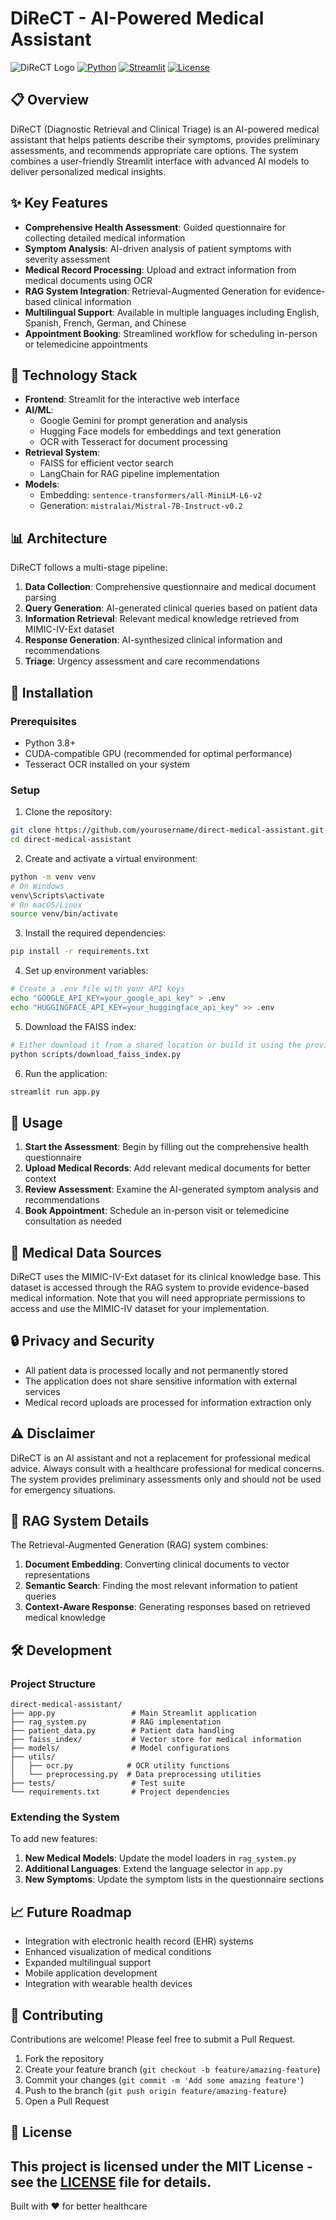 # DiReCT - AI-Powered Medical Assistant

![DiReCT Logo](https://img.shields.io/badge/DiReCT-AI%20Medical%20Assistant-blue?style=for-the-badge)
[![Python](https://img.shields.io/badge/Python-3.8+-blue.svg)](https://www.python.org/downloads/)
[![Streamlit](https://img.shields.io/badge/Streamlit-1.15+-red.svg)](https://streamlit.io/)
[![License](https://img.shields.io/badge/License-MIT-green.svg)](LICENSE)

## 📋 Overview

DiReCT (Diagnostic Retrieval and Clinical Triage) is an AI-powered medical assistant that helps patients describe their symptoms, provides preliminary assessments, and recommends appropriate care options. The system combines a user-friendly Streamlit interface with advanced AI models to deliver personalized medical insights.

## ✨ Key Features

- **Comprehensive Health Assessment**: Guided questionnaire for collecting detailed medical information
- **Symptom Analysis**: AI-driven analysis of patient symptoms with severity assessment
- **Medical Record Processing**: Upload and extract information from medical documents using OCR
- **RAG System Integration**: Retrieval-Augmented Generation for evidence-based clinical information
- **Multilingual Support**: Available in multiple languages including English, Spanish, French, German, and Chinese
- **Appointment Booking**: Streamlined workflow for scheduling in-person or telemedicine appointments

## 🚀 Technology Stack

- **Frontend**: Streamlit for the interactive web interface
- **AI/ML**:
  - Google Gemini for prompt generation and analysis
  - Hugging Face models for embeddings and text generation
  - OCR with Tesseract for document processing
- **Retrieval System**:
  - FAISS for efficient vector search
  - LangChain for RAG pipeline implementation
- **Models**:
  - Embedding: `sentence-transformers/all-MiniLM-L6-v2`
  - Generation: `mistralai/Mistral-7B-Instruct-v0.2`

## 📊 Architecture

DiReCT follows a multi-stage pipeline:

1. **Data Collection**: Comprehensive questionnaire and medical document parsing
2. **Query Generation**: AI-generated clinical queries based on patient data
3. **Information Retrieval**: Relevant medical knowledge retrieved from MIMIC-IV-Ext dataset
4. **Response Generation**: AI-synthesized clinical information and recommendations
5. **Triage**: Urgency assessment and care recommendations

## 🔧 Installation

### Prerequisites

- Python 3.8+
- CUDA-compatible GPU (recommended for optimal performance)
- Tesseract OCR installed on your system

### Setup

1. Clone the repository:
```bash
git clone https://github.com/yourusername/direct-medical-assistant.git
cd direct-medical-assistant
```

2. Create and activate a virtual environment:
```bash
python -m venv venv
# On Windows
venv\Scripts\activate
# On macOS/Linux
source venv/bin/activate
```

3. Install the required dependencies:
```bash
pip install -r requirements.txt
```

4. Set up environment variables:
```bash
# Create a .env file with your API keys
echo "GOOGLE_API_KEY=your_google_api_key" > .env
echo "HUGGINGFACE_API_KEY=your_huggingface_api_key" >> .env
```

5. Download the FAISS index:
```bash
# Either download it from a shared location or build it using the provided scripts
python scripts/download_faiss_index.py
```

6. Run the application:
```bash
streamlit run app.py
```

## 📝 Usage

1. **Start the Assessment**: Begin by filling out the comprehensive health questionnaire
2. **Upload Medical Records**: Add relevant medical documents for better context
3. **Review Assessment**: Examine the AI-generated symptom analysis and recommendations
4. **Book Appointment**: Schedule an in-person visit or telemedicine consultation as needed

## 🏥 Medical Data Sources

DiReCT uses the MIMIC-IV-Ext dataset for its clinical knowledge base. This dataset is accessed through the RAG system to provide evidence-based medical information. Note that you will need appropriate permissions to access and use the MIMIC-IV dataset for your implementation.

## 🔒 Privacy and Security

- All patient data is processed locally and not permanently stored
- The application does not share sensitive information with external services
- Medical record uploads are processed for information extraction only

## ⚠️ Disclaimer

DiReCT is an AI assistant and not a replacement for professional medical advice. Always consult with a healthcare professional for medical concerns. The system provides preliminary assessments only and should not be used for emergency situations.

## 🧠 RAG System Details

The Retrieval-Augmented Generation (RAG) system combines:

1. **Document Embedding**: Converting clinical documents to vector representations
2. **Semantic Search**: Finding the most relevant information to patient queries
3. **Context-Aware Response**: Generating responses based on retrieved medical knowledge

## 🛠️ Development

### Project Structure

```
direct-medical-assistant/
├── app.py                 # Main Streamlit application
├── rag_system.py          # RAG implementation
├── patient_data.py        # Patient data handling
├── faiss_index/           # Vector store for medical information
├── models/                # Model configurations
├── utils/
│   ├── ocr.py            # OCR utility functions
│   └── preprocessing.py  # Data preprocessing utilities
├── tests/                 # Test suite
└── requirements.txt       # Project dependencies
```

### Extending the System

To add new features:

1. **New Medical Models**: Update the model loaders in `rag_system.py`
2. **Additional Languages**: Extend the language selector in `app.py`
3. **New Symptoms**: Update the symptom lists in the questionnaire sections

## 📈 Future Roadmap

- Integration with electronic health record (EHR) systems
- Enhanced visualization of medical conditions
- Expanded multilingual support
- Mobile application development
- Integration with wearable health devices

## 👥 Contributing

Contributions are welcome! Please feel free to submit a Pull Request.

1. Fork the repository
2. Create your feature branch (`git checkout -b feature/amazing-feature`)
3. Commit your changes (`git commit -m 'Add some amazing feature'`)
4. Push to the branch (`git push origin feature/amazing-feature`)
5. Open a Pull Request

## 📄 License

This project is licensed under the MIT License - see the [LICENSE](LICENSE) file for details.
---

Built with ❤️ for better healthcare
